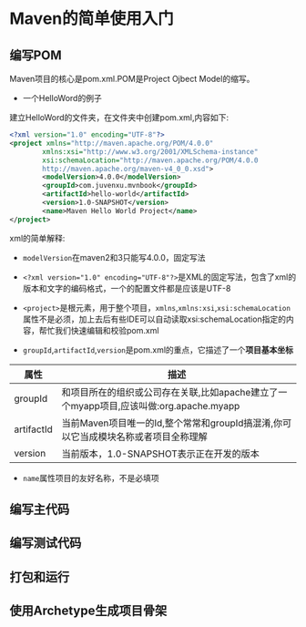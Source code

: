 # Maven的简单使用入门

## 编写POM

Maven项目的核心是pom.xml.POM是Project Ojbect Model的缩写。

+ 一个HelloWord的例子

建立HelloWord的文件夹，在文件夹中创建pom.xml,内容如下:

```xml
<?xml version="1.0" encoding="UTF-8"?>
<project xmlns="http://maven.apache.org/POM/4.0.0"
        xmlns:xsi="http://www.w3.org/2001/XMLSchema-instance"
        xsi:schemaLocation="http://maven.apache.org/POM/4.0.0
        http://maven.apache.org/maven-v4_0_0.xsd">
        <modelVersion>4.0.0</modelVersion>
        <groupId>com.juvenxu.mvnbook</groupId>
        <artifactId>hello-world</artifactId>
        <version>1.0-SNAPSHOT</version>
        <name>Maven Hello World Project</name>
</project>
```

xml的简单解释:  

+ `modelVersion`在maven2和3只能写4.0.0，固定写法

+ `<?xml version="1.0" encoding="UTF-8"?>`是XML的固定写法，包含了xml的版本和文字的编码格式，一个的配置文件都是应该是UTF-8

+ `<project>`是根元素，用于整个项目，`xmlns`,`xmlns:xsi`,`xsi:schemaLocation`属性不是必须，加上去后有些IDE可以自动读取xsi:schemaLocation指定的内容，帮忙我们快速编辑和校验pom.xml

+ `groupId`,`artifactId`,`version`是pom.xml的重点，它描述了一个**项目基本坐标**

属性      |描述
----------|----------
groupId   |和项目所在的组织或公司存在关联,比如apache建立了一个myapp项目,应该叫做:org.apache.myapp
artifactId|当前Maven项目唯一的Id,整个常常和groupId搞混淆,你可以它当成模块名称或者项目全称理解
version   |当前版本，1.0-SNAPSHOT表示正在开发的版本

+ `name`属性项目的友好名称，不是必填项

## 编写主代码

## 编写测试代码

## 打包和运行

## 使用Archetype生成项目骨架
